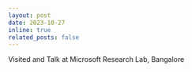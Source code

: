 ```yaml
---
layout: post
date: 2023-10-27
inline: true
related_posts: false
---
```


Visited and Talk at <a herf="https://www.microsoft.com/en-us/research/lab/microsoft-research-india/">Microsoft Research Lab</a>, Bangalore
